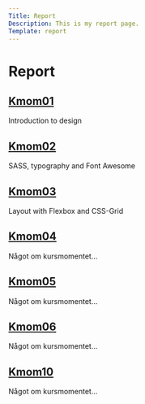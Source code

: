 ```yaml
---
Title: Report
Description: This is my report page.
Template: report
---
```


Report
==========================

<div class="kmom-box">
    <a href="report/kmom01"><h2>Kmom01</h2></a>
    <p>Introduction to design</p>
</div>

<div class="kmom-box">
    <a href="report/kmom02"><h2>Kmom02</h2></a>
    <p>SASS, typography and Font Awesome</p>
</div>

<div class="kmom-box">
    <a href="report/kmom03"><h2>Kmom03</h2></a>
    <p>Layout with Flexbox and CSS-Grid</p>
</div>

<div class="kmom-box">
    <a href="report/kmom04"><h2>Kmom04</h2></a>
    <p>Något om kursmomentet...</p>
</div>

<div class="kmom-box">
    <a href="report/kmom05"><h2>Kmom05</h2></a>
    <p>Något om kursmomentet...</p>
</div>

<div class="kmom-box">
    <a href="report/kmom06"><h2>Kmom06</h2></a>
    <p>Något om kursmomentet...</p>
</div>

<div class="kmom-box project">
    <a href="report/kmom10"><h2>Kmom10</h2></a>
    <p>Något om kursmomentet...</p>
</div>
